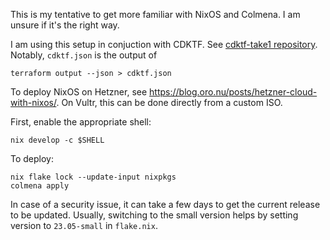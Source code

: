 This is my tentative to get more familiar with NixOS and Colmena. I am
unsure if it's the right way.

I am using this setup in conjuction with CDKTF. See [cdktf-take1
repository](https://github.com/vincentbernat/cdktf-take1). Notably,
`cdktf.json` is the output of

    terraform output --json > cdktf.json

To deploy NixOS on Hetzner, see
https://blog.oro.nu/posts/hetzner-cloud-with-nixos/. On Vultr, this
can be done directly from a custom ISO.

First, enable the appropriate shell:

    nix develop -c $SHELL

To deploy:

    nix flake lock --update-input nixpkgs
    colmena apply

In case of a security issue, it can take a few days to get the current
release to be updated. Usually, switching to the small version helps
by setting version to `23.05-small` in `flake.nix`.
